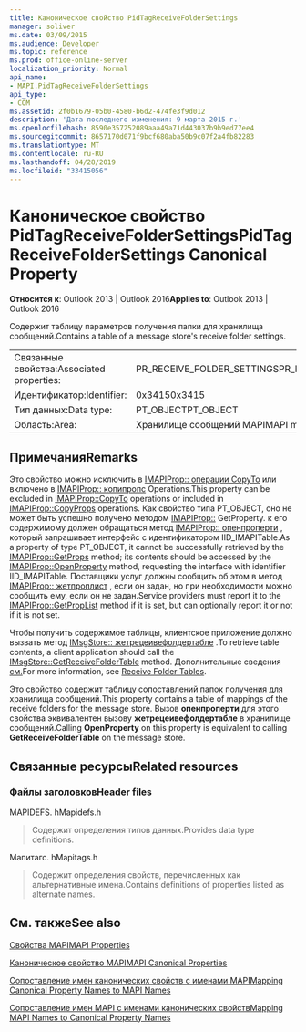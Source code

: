 ```yaml
---
title: Каноническое свойство PidTagReceiveFolderSettings
manager: soliver
ms.date: 03/09/2015
ms.audience: Developer
ms.topic: reference
ms.prod: office-online-server
localization_priority: Normal
api_name:
- MAPI.PidTagReceiveFolderSettings
api_type:
- COM
ms.assetid: 2f0b1679-05b0-4580-b6d2-474fe3f9d012
description: 'Дата последнего изменения: 9 марта 2015 г.'
ms.openlocfilehash: 8590e357252089aaa49a71d443037b9b9ed77ee4
ms.sourcegitcommit: 8657170d071f9bcf680aba50b9c07f2a4fb82283
ms.translationtype: MT
ms.contentlocale: ru-RU
ms.lasthandoff: 04/28/2019
ms.locfileid: "33415056"
---
```

# <a name="pidtagreceivefoldersettings-canonical-property"></a><span data-ttu-id="74ee0-103">Каноническое свойство PidTagReceiveFolderSettings</span><span class="sxs-lookup"><span data-stu-id="74ee0-103">PidTagReceiveFolderSettings Canonical Property</span></span>

  
  
<span data-ttu-id="74ee0-104">**Относится к**: Outlook 2013 | Outlook 2016</span><span class="sxs-lookup"><span data-stu-id="74ee0-104">**Applies to**: Outlook 2013 | Outlook 2016</span></span> 
  
<span data-ttu-id="74ee0-105">Содержит таблицу параметров получения папки для хранилища сообщений.</span><span class="sxs-lookup"><span data-stu-id="74ee0-105">Contains a table of a message store's receive folder settings.</span></span>
  
|||
|:-----|:-----|
|<span data-ttu-id="74ee0-106">Связанные свойства:</span><span class="sxs-lookup"><span data-stu-id="74ee0-106">Associated properties:</span></span>  <br/> |<span data-ttu-id="74ee0-107">PR_RECEIVE_FOLDER_SETTINGS</span><span class="sxs-lookup"><span data-stu-id="74ee0-107">PR_RECEIVE_FOLDER_SETTINGS</span></span>  <br/> |
|<span data-ttu-id="74ee0-108">Идентификатор:</span><span class="sxs-lookup"><span data-stu-id="74ee0-108">Identifier:</span></span>  <br/> |<span data-ttu-id="74ee0-109">0x3415</span><span class="sxs-lookup"><span data-stu-id="74ee0-109">0x3415</span></span>  <br/> |
|<span data-ttu-id="74ee0-110">Тип данных:</span><span class="sxs-lookup"><span data-stu-id="74ee0-110">Data type:</span></span>  <br/> |<span data-ttu-id="74ee0-111">PT_OBJECT</span><span class="sxs-lookup"><span data-stu-id="74ee0-111">PT_OBJECT</span></span>  <br/> |
|<span data-ttu-id="74ee0-112">Область:</span><span class="sxs-lookup"><span data-stu-id="74ee0-112">Area:</span></span>  <br/> |<span data-ttu-id="74ee0-113">Хранилище сообщений MAPI</span><span class="sxs-lookup"><span data-stu-id="74ee0-113">MAPI message store</span></span>  <br/> |
   
## <a name="remarks"></a><span data-ttu-id="74ee0-114">Примечания</span><span class="sxs-lookup"><span data-stu-id="74ee0-114">Remarks</span></span>

<span data-ttu-id="74ee0-115">Это свойство можно исключить в [IMAPIProp:: операции CopyTo](imapiprop-copyto.md) или включено в [IMAPIProp:: копипропс](imapiprop-copyprops.md) Operations.</span><span class="sxs-lookup"><span data-stu-id="74ee0-115">This property can be excluded in [IMAPIProp::CopyTo](imapiprop-copyto.md) operations or included in [IMAPIProp::CopyProps](imapiprop-copyprops.md) operations.</span></span> <span data-ttu-id="74ee0-116">Как свойство типа PT_OBJECT, оно не может быть успешно получено методом [IMAPIProp::](imapiprop-getprops.md) GetProperty. к его содержимому должен обращаться метод [IMAPIProp:: опенпроперти](imapiprop-openproperty.md) , который запрашивает интерфейс с идентификатором IID_IMAPITable.</span><span class="sxs-lookup"><span data-stu-id="74ee0-116">As a property of type PT_OBJECT, it cannot be successfully retrieved by the [IMAPIProp::GetProps](imapiprop-getprops.md) method; its contents should be accessed by the [IMAPIProp::OpenProperty](imapiprop-openproperty.md) method, requesting the interface with identifier IID_IMAPITable.</span></span> <span data-ttu-id="74ee0-117">Поставщики услуг должны сообщить об этом в метод [IMAPIProp:: жетпроплист](imapiprop-getproplist.md) , если он задан, но при необходимости можно сообщить ему, если он не задан.</span><span class="sxs-lookup"><span data-stu-id="74ee0-117">Service providers must report it to the [IMAPIProp::GetPropList](imapiprop-getproplist.md) method if it is set, but can optionally report it or not if it is not set.</span></span> 
  
<span data-ttu-id="74ee0-118">Чтобы получить содержимое таблицы, клиентское приложение должно вызвать метод [IMsgStore:: жетрецеивефолдертабле](imsgstore-getreceivefoldertable.md) .</span><span class="sxs-lookup"><span data-stu-id="74ee0-118">To retrieve table contents, a client application should call the [IMsgStore::GetReceiveFolderTable](imsgstore-getreceivefoldertable.md) method.</span></span> <span data-ttu-id="74ee0-119">Дополнительные сведения [см.](receive-folder-tables.md)</span><span class="sxs-lookup"><span data-stu-id="74ee0-119">For more information, see [Receive Folder Tables](receive-folder-tables.md).</span></span>
  
<span data-ttu-id="74ee0-120">Это свойство содержит таблицу сопоставлений папок получения для хранилища сообщений.</span><span class="sxs-lookup"><span data-stu-id="74ee0-120">This property contains a table of mappings of the receive folders for the message store.</span></span> <span data-ttu-id="74ee0-121">Вызов **опенпроперти** для этого свойства эквивалентен вызову **жетрецеивефолдертабле** в хранилище сообщений.</span><span class="sxs-lookup"><span data-stu-id="74ee0-121">Calling **OpenProperty** on this property is equivalent to calling **GetReceiveFolderTable** on the message store.</span></span> 
  
## <a name="related-resources"></a><span data-ttu-id="74ee0-122">Связанные ресурсы</span><span class="sxs-lookup"><span data-stu-id="74ee0-122">Related resources</span></span>

### <a name="header-files"></a><span data-ttu-id="74ee0-123">Файлы заголовков</span><span class="sxs-lookup"><span data-stu-id="74ee0-123">Header files</span></span>

<span data-ttu-id="74ee0-124">MAPIDEFS. h</span><span class="sxs-lookup"><span data-stu-id="74ee0-124">Mapidefs.h</span></span>
  
> <span data-ttu-id="74ee0-125">Содержит определения типов данных.</span><span class="sxs-lookup"><span data-stu-id="74ee0-125">Provides data type definitions.</span></span>
    
<span data-ttu-id="74ee0-126">Мапитагс. h</span><span class="sxs-lookup"><span data-stu-id="74ee0-126">Mapitags.h</span></span>
  
> <span data-ttu-id="74ee0-127">Содержит определения свойств, перечисленных как альтернативные имена.</span><span class="sxs-lookup"><span data-stu-id="74ee0-127">Contains definitions of properties listed as alternate names.</span></span>
    
## <a name="see-also"></a><span data-ttu-id="74ee0-128">См. также</span><span class="sxs-lookup"><span data-stu-id="74ee0-128">See also</span></span>



[<span data-ttu-id="74ee0-129">Свойства MAPI</span><span class="sxs-lookup"><span data-stu-id="74ee0-129">MAPI Properties</span></span>](mapi-properties.md)
  
[<span data-ttu-id="74ee0-130">Каноническое свойство MAPI</span><span class="sxs-lookup"><span data-stu-id="74ee0-130">MAPI Canonical Properties</span></span>](mapi-canonical-properties.md)
  
[<span data-ttu-id="74ee0-131">Сопоставление имен канонических свойств с именами MAPI</span><span class="sxs-lookup"><span data-stu-id="74ee0-131">Mapping Canonical Property Names to MAPI Names</span></span>](mapping-canonical-property-names-to-mapi-names.md)
  
[<span data-ttu-id="74ee0-132">Сопоставление имен MAPI с именами канонических свойств</span><span class="sxs-lookup"><span data-stu-id="74ee0-132">Mapping MAPI Names to Canonical Property Names</span></span>](mapping-mapi-names-to-canonical-property-names.md)

